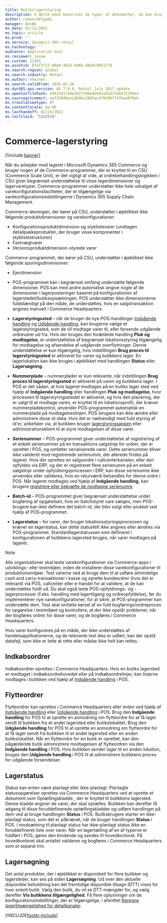 ```yaml
---
title: Butikslagerstyring
description: I dette emne beskrives de typer af dokumenter, du kan bruge til at lagerstyring.
author: rubencdelgado
manager: AnnBe
ms.date: 01/12/2021
ms.topic: article
ms.prod: ''
ms.service: dynamics-365-retail
ms.technology: ''
audience: Application User
ms.reviewer: josaw
ms.custom: 21391
ms.assetid: bfef3717-d0e0-491d-8466-d8a9c995177d
ms.search.region: global
ms.search.industry: Retail
ms.author: hhaines
ms.search.validFrom: 2016-02-28
ms.dyn365.ops.version: AX 7.0.0, Retail July 2017 update
ms.openlocfilehash: 43625d17e0e2827396edb69a1d1d73a8472294ea
ms.sourcegitcommit: eaf330dbee1db96c20d5ac479f007747bea079eb
ms.translationtype: HT
ms.contentlocale: da-DK
ms.lasthandoff: 02/15/2021
ms.locfileid: "5252528"
---
```

# <a name="commerce-inventory-management"></a>Commerce-lagerstyring

[!include [banner](includes/banner.md)]

Når du arbejder med lageret i Microsoft Dynamics 365 Commerce og bruger nogen af de Commerce-programmer, der er knyttet til en CSU (Commerce Scale Unit), er det vigtigt at vide, at ordrebehandlingslogikken i CSU giver begrænset understøttelse til visse lagerdimensioner og lagervaretyper. Commerce-programmer understøtter ikke hele udvalget af varekonfigurationsfaciliteter, der er tilgængelige via varekonfigurationsindstillingerne i Dynamics 365 Supply Chain Management.

Commerce-løsningen, der kører på CSU, understøtter i øjeblikket ikke følgende produktdimensioner og varekonfigurationer:

- Konfigurationsproduktdimension og styklistevarer (undtagen detailpakkeprodukter, der bruger visse komponenter i styklistestrukturen)
- Fastvægtvarer
- Versionsproduktdimension-styrede varer

Commerce-programmet, der kører på CSU, understøtter i øjeblikket ikke følgende sporingsdimensioner:
- Ejerdimension

- POS-programmet kan i begrænset omfang understøtte følgende dimensioner. POS kan med andre automatisk angive nogle af de dimensioner i lagerposteringer baseret på konfigurationen af lagerstedet/butiksopsætningen. POS understøtter ikke dimensionerne fuldstændigt på den måde, de understøttes, hvis en salgstransaktion angives manuelt i Commerce Headquarters. 

- **Lagerstyringssted** – når de bruger de nye POS-handlinger [Indgående handling](https://docs.microsoft.com/dynamics365/commerce/pos-inbound-inventory-operation) og [Udgående handling](https://docs.microsoft.com/dynamics365/commerce/pos-outbound-inventory-operation), kan brugerne vælge et lagerstyringssted, som de vil modtage varer til, eller forsende udgående ordrevarer ud fra. Hvis der bruges den forældede handling **Pluk og modtagelse**, er understøttelse af begrænset lokationsstyring tilgængelig for modtagelse og afsendelse af udgående overflytninger. Denne understøttelse er kun tilgængelig, hvis indstillingen **Brug proces til lagerstyringssted** er aktiveret for varen og butikkens lager. En lagerlokation kan ikke bruges i øjeblikket med handlingen **Status** eller **Lagersøgning**.

- **Nummerplade** – nummerplader er kun relevante, når indstillingen **Brug proces til lagerstyringssted** er aktiveret på varen og butikkens lager. I POS er det sådan, at hvis lageret modtages på en butiks lager sted ved hjælp af **Indgående handling** eller handlingen **Pluk og modtagelse**, hvor processen til lagerstyringsstedet er aktiveret, og hvis den placering, der er valgt til at modtage varen, er knyttet til en lokationsprofil, der kræver nummerpladekontrol, anvender POS-programmet automatisk en nummerplade på modtagelseslinjen. POS-brugere kan ikke ændre eller administrere disse id-data. Hvis det er nødvendigt med fuld styring af id'er, anbefaler via, at butikken bruger [lagerstyringsappen](https://docs.microsoft.com/dynamics365/supply-chain/warehousing/install-configure-warehousing-app) eller administrationsklient til at styre modtagelsen af disse varer.

- **Serienummer** – POS-programmet giver understøttelse af registrering af et enkelt serienummer på en transaktions salgslinje for ordrer, der er oprettet i POS, og omfatter serialiserede varer. Dette serienummer bliver ikke valideret mod registrerede serienumre, der allerede findes på lageret. Hvis der oprettes en salgsordre i callcenterkanalen, eller den opfyldes via ERP, og der er registreret flere serienumre på en enkelt salgslinje under opfyldningsprocessen i ERP, kan disse serienumre ikke anvendes eller valideres, hvis en returværdi behandles for denne ordre i POS. Når lageret modtages ved hjælp af **Indgående handling**, kan brugere [registrere eller bekræfte de modtagne serienumre](https://docs.microsoft.com/dynamics365/commerce/pos-serialized-items).

- **Batch-id** – POS-programmet giver begrænset understøttelse under bogføring af opgørelsen, hvis en batchstyret vare sælges, men POS-brugere kan ikke definere det batch-id, der blev solgt eller plukket ved hjælp af POS-programmet.

- **Lagerstatus** – for varer, der bruger lokationsstyringsprocessen og kræver en lagerstatus, kan dette statusfelt ikke angives eller ændres via POS-programmet. Standardlagerstatussen som defineret i konfigurationen af butikkens lagersted bruges, når varer modtages på lageret.

> [!NOTE]
> Alle organisationer skal teste varekonfigurationer via Commerce-apps i udviklings- eller testmiljøer, inden de installerer disse varekonfigurationer til produktionsmiljøer. Test varerne ved at bruge dem til at udføre almindelige cash and carry-transaktioner i kasse og oprette kundeordrer (hvis det er relevant) via POS, callcenter eller e-handel for at validere, at de kan understøttes fuldt ud. Du skal også teste POS-opfyldnings- og -lagerprocesser (f.eks. handling med lagertilgang og ordreopfyldelse), før du implementerer nye varekonfigurationer, for at sikre, at POS-programmer kan understøtte dem. Test skal omfatte kørsel af en fuld bogførings/ordreproces for opgørelse i testmiljøet og kontrollere, at der ikke opstår problemer, når der bogføres ordrer for disse varer, og de bogføres i Commerce Headquarters.
>
> Hvis varer konfigureres på en måde, der ikke understøttes af handelsapplikationerne, og de relevante test ikke er udført, kan der opstå datafejl, som ikke er lette at rette eller måske ikke helt kan rettes.

## <a name="purchase-orders"></a>Indkøbsordrer

Indkøbsordrer oprettes i Commerce Headquarters. Hvis en butiks lagersted er medtaget i indkøbsordrehovedet eller på indkøbsordrelinjer, kan linjerne modtages i butikken ved hjælp af [Indgående handling](https://docs.microsoft.com/dynamics365/commerce/pos-inbound-inventory-operation) i POS. 

## <a name="transfer-orders"></a>Flytteordrer

Flytteordrer kan oprettes i Commerce Headquarters eller enten ved hjælp af [Indgående handling](https://docs.microsoft.com/dynamics365/commerce/pos-inbound-inventory-operation) eller [Udgående handling](https://docs.microsoft.com/dynamics365/commerce/pos-outbound-inventory-operation) i POS. Brug den **Indgående handling** for POS til at oprette en anmodning om flytteordre for at få lager sendt til butikken fra et andet lagersted eller butikslokalitet. Brug den **Udgående handling** for POS til at oprette en anmodning om flytteordre for at få lager sendt fra butikken til et andet lagersted eller en anden butikslokalitet. Når en flytteordre for en butik er oprettet, kan den pågældende butik administrere modtagelsen af flytteordren via den **Indgående handling** i POS. Hvis butikken sender lager til en anden lokation, bruges den **Udgående handling** i POS til at administrere butikkens proces for udgående forsendelser.

## <a name="stock-counts"></a>Lagerstatus

Status kan enten være planlagt eller ikke-planlagt. Planlagte statusopgørelser oprettes via Commerce Headquarters ved at oprette et dokument som Optællingskladde , der er knyttet til butikkens lagersted. Denne kladde angiver de varer, der skal optælles. Butikken kan derefter få adgang til disse foruddefinerede optællingskladder og udføre handlinger på dem ved at bruge handlingen **Status** i POS. Butiksbrugere starter en ikke-planlagt status, som det er påkrævet, når de bruger handlingen **Status** i POS. I modsætning til planlagt status har ikke-planlagt status ikke en foruddefineret liste over varer. Når en lagertælling af en af typerne er fuldført i POS, gøres den bindende og sendes til hovedkontoret. På hovedkontoret skal antallet valideres og bogføres i Commerce Headquarters som et separat trin.

## <a name="inventory-lookup"></a>Lagersøgning

Det antal produkter, der i øjeblikket er disponibelt for flere butikker og lagersteder, kan ses på siden **Lagersøgning**. Ud over den aktuelle disponible beholdning kan det fremtidige disponible tilsagn (DTT) vises for hver enkelt butik. Vælg den butik, du vil se DTT-mængder for, og vælg derefter **Vis butikkens tilgængelighed**. Få flere oplysninger om de konfigurationsindstillinger, der er tilgængelige, i afsnittet [Beregne lagertilgængelighed for detailkanaler](https://docs.microsoft.com/dynamics365/commerce/calculated-inventory-retail-channels).


[!INCLUDE[footer-include](../includes/footer-banner.md)]